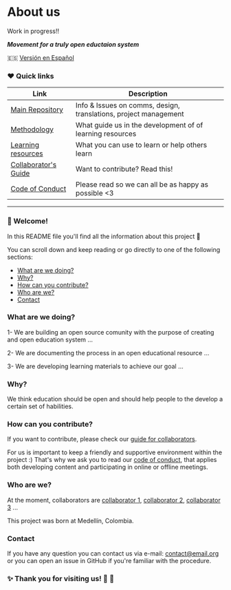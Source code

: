 # About us

Work in progress!!

***Movement for a truly open eductaion system***

:es: [Versión en Español](_ES/README_ES.md)

### :heart: Quick links

|Link|Description|
|-----|------|
|[Main Repository]()|Info & Issues on comms, design, translations, project management
|[Methodology]()| What guide us in the development of of learning resources
|[Learning resources]()| What you can use to learn or help others learn
|[Collaborator's Guide](CONTRIBUTING.md)| Want to contribute? Read this!
|[Code of Conduct](CODE_OF_CONDUCT.md)| Please read so we can all be as happy as possible <3

*** 
### :tada: Welcome!

In this README file you'll find all the information about this project :raised_hands:

You can scroll down and keep reading or go directly to one of the following sections:

* [What are we doing?](#what-are-we-doing)
* [Why?](#why)
* [How can you contribute?](#how-can-you-contribute)
* [Who are we?](#who-are-we)
* [Contact](#contact)


### What are we doing?

1- We are building an open source comunity with the purpose of creating and open education system ...

2- We are documenting the process in an open educational resource ...

3- We are developing learning materials to achieve our goal ...

### Why? 

We think education should be open and should help people to the develop a certain set of habilities.

### How can you contribute?
If you want to contribute, please check our [guide for collaborators](CONTRIBUTING.md). 

For us is important to keep a friendly and supportive environment within the project :) That's why we ask you to read our [code of conduct](CODE_OF_CONDUCT.md), that applies both developing content and participating in online or offline meetings.

### Who are we?
At the moment, collaborators are [collaborator 1](), [collaborator 2](), [collaborator 3]() ...

This project was born at Medellín, Colombia.

### Contact
If you have any question you can contact us via e-mail: <contact@email.org> or you can open an issue in GitHub if you're familiar with the procedure.

### :sparkles: Thank you for visiting us! :star2: :sparkling_heart:
